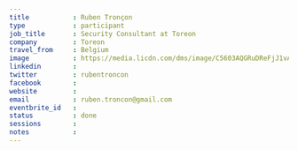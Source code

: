 ```yaml
---
title           : Ruben Tronçon
type            : participant
job_title       : Security Consultant at Toreon
company         : Toreon
travel_from     : Belgium
image           : https://media.licdn.com/dms/image/C5603AQGRuDReFjJ1vA/profile-displayphoto-shrink_200_200/0?e=1532563200&v=beta&t=6tqRoO51u4ur21jrd4ZHfwvq5EuvMBvnsJniMEaMiVg
linkedin        : 
twitter         : rubentroncon
facebook        :
website         :
email           : ruben.troncon@gmail.com
eventbrite_id   :
status          : done
sessions        : 
notes           :
---
```

